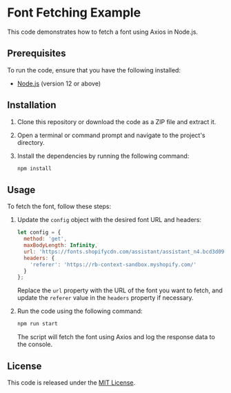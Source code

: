 # Font Fetching Example

This code demonstrates how to fetch a font using Axios in Node.js.

## Prerequisites

To run the code, ensure that you have the following installed:

- [Node.js](https://nodejs.org) (version 12 or above)

## Installation

1. Clone this repository or download the code as a ZIP file and extract it.

2. Open a terminal or command prompt and navigate to the project's directory.

3. Install the dependencies by running the following command:

   ```bash
   npm install
   ```

## Usage

To fetch the font, follow these steps:

1. Update the `config` object with the desired font URL and headers:

   ```javascript
   let config = {
     method: 'get',
     maxBodyLength: Infinity,
     url: 'https://fonts.shopifycdn.com/assistant/assistant_n4.bcd3d09dcb631dec5544b8fb7b154ff234a44630.woff2',
     headers: { 
       'referer': 'https://rb-context-sandbox.myshopify.com/'
     }
   };
   ```

   Replace the `url` property with the URL of the font you want to fetch, and update the `referer` value in the `headers` property if necessary.

2. Run the code using the following command:

   ```bash
   npm run start
   ```

   The script will fetch the font using Axios and log the response data to the console.

## License

This code is released under the [MIT License](LICENSE).

